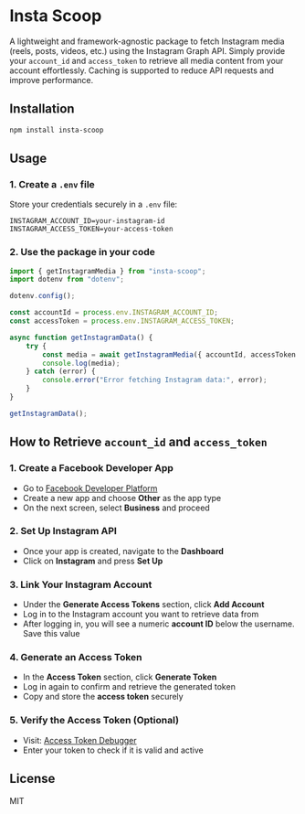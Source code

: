 # Insta Scoop

A lightweight and framework-agnostic package to fetch Instagram media (reels, posts, videos, etc.) using the Instagram Graph API. Simply provide your `account_id` and `access_token` to retrieve all media content from your account effortlessly. Caching is supported to reduce API requests and improve performance.

## Installation

```sh
npm install insta-scoop
```

## Usage

### 1. Create a `.env` file

Store your credentials securely in a `.env` file:

```env
INSTAGRAM_ACCOUNT_ID=your-instagram-id
INSTAGRAM_ACCESS_TOKEN=your-access-token
```

### 2. Use the package in your code

```js
import { getInstagramMedia } from "insta-scoop";
import dotenv from "dotenv";

dotenv.config();

const accountId = process.env.INSTAGRAM_ACCOUNT_ID;
const accessToken = process.env.INSTAGRAM_ACCESS_TOKEN;

async function getInstagramData() {
	try {
		const media = await getInstagramMedia({ accountId, accessToken });
		console.log(media);
	} catch (error) {
		console.error("Error fetching Instagram data:", error);
	}
}

getInstagramData();
```

## How to Retrieve `account_id` and `access_token`

### 1. Create a Facebook Developer App

- Go to [Facebook Developer Platform](https://developers.facebook.com/)
- Create a new app and choose **Other** as the app type
- On the next screen, select **Business** and proceed

### 2. Set Up Instagram API

- Once your app is created, navigate to the **Dashboard**
- Click on **Instagram** and press **Set Up**

### 3. Link Your Instagram Account

- Under the **Generate Access Tokens** section, click **Add Account**
- Log in to the Instagram account you want to retrieve data from
- After logging in, you will see a numeric **account ID** below the username. Save this value

### 4. Generate an Access Token

- In the **Access Token** section, click **Generate Token**
- Log in again to confirm and retrieve the generated token
- Copy and store the **access token** securely

### 5. Verify the Access Token (Optional)

- Visit: [Access Token Debugger](https://developers.facebook.com/tools/debug/accesstoken/)
- Enter your token to check if it is valid and active

## License

MIT
